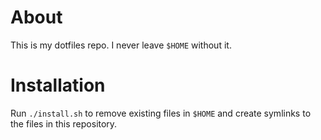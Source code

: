# About

This is my dotfiles repo. I never leave `$HOME` without it.

# Installation

Run `./install.sh` to remove existing files in `$HOME` and create symlinks to
the files in this repository.
